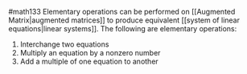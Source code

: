 #math133 
Elementary operations can be performed on [[Augmented Matrix|augmented matrices]] to produce equivalent [[system of linear equations|linear systems]]. The following are elementary operations:

1. Interchange two equations
2. Multiply an equation by a nonzero number
3. Add a multiple of one equation to another
